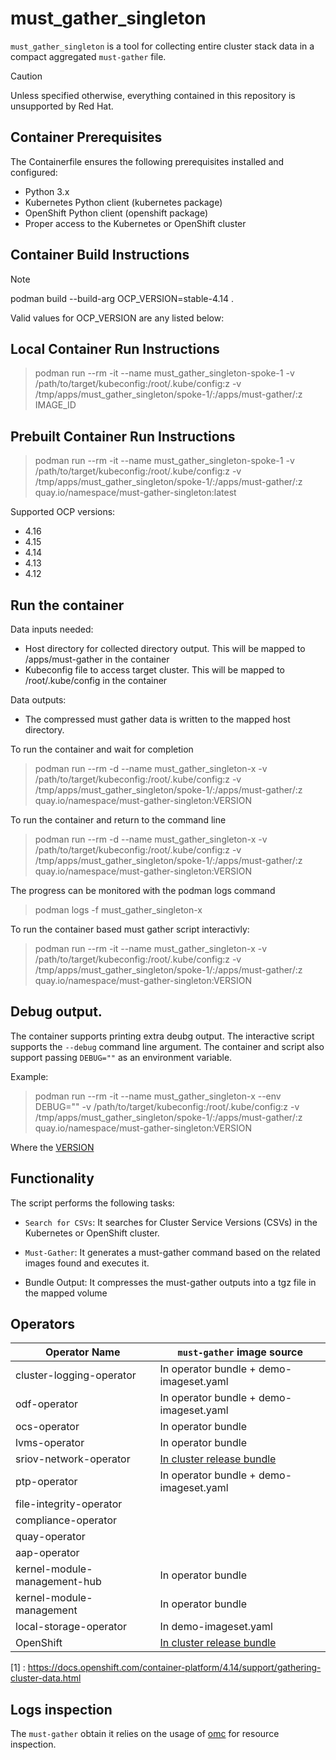 # must_gather_singleton

`must_gather_singleton` is a tool for collecting entire cluster stack data in a compact aggregated `must-gather` file.

> [!CAUTION]
> Unless specified otherwise, everything contained in this repository is unsupported by Red Hat.

## Container Prerequisites

The Containerfile ensures the following prerequisites installed and configured:

- Python 3.x
- Kubernetes Python client (kubernetes package)
- OpenShift Python client (openshift package)
- Proper access to the Kubernetes or OpenShift cluster

## Container Build Instructions

> [!NOTE]  
> podman build --build-arg OCP_VERSION=stable-4.14 .

Valid values for OCP_VERSION are any listed below:


## Local Container Run Instructions

> podman run --rm -it --name must_gather_singleton-spoke-1 -v /path/to/target/kubeconfig:/root/.kube/config:z -v /tmp/apps/must_gather_singleton/spoke-1/:/apps/must-gather/:z IMAGE_ID

## Prebuilt Container Run Instructions

> podman run --rm -it --name must_gather_singleton-spoke-1 -v /path/to/target/kubeconfig:/root/.kube/config:z -v /tmp/apps/must_gather_singleton/spoke-1/:/apps/must-gather/:z quay.io/namespace/must-gather-singleton:latest

Supported OCP versions:
- 4.16
- 4.15
- 4.14
- 4.13
- 4.12


## Run the container

Data inputs needed:

- Host directory for collected directory output. This will be mapped to /apps/must-gather in the container
- Kubeconfig file to access target cluster. This will be mapped to /root/.kube/config in the container

Data outputs:
- The compressed must gather data is written to the mapped host directory. 

To run the container and wait for completion

> podman run --rm -d --name must_gather_singleton-x -v /path/to/target/kubeconfig:/root/.kube/config:z -v /tmp/apps/must_gather_singleton/spoke-1/:/apps/must-gather/:z quay.io/namespace/must-gather-singleton:VERSION

To run the container and return to the command line

> podman run --rm -d --name must_gather_singleton-x -v /path/to/target/kubeconfig:/root/.kube/config:z -v /tmp/apps/must_gather_singleton/spoke-1/:/apps/must-gather/:z quay.io/namespace/must-gather-singleton:VERSION

The progress can be monitored with the podman logs command

> podman logs -f must_gather_singleton-x

To run the container based must gather script interactivly:

> podman run --rm -it --name must_gather_singleton-x -v /path/to/target/kubeconfig:/root/.kube/config:z -v /tmp/apps/must_gather_singleton/spoke-1/:/apps/must-gather/:z quay.io/namespace/must-gather-singleton:VERSION

## Debug output.

The container supports printing extra deubg output. The interactive script supports the `--debug` command line argument. The container and script also support passing `DEBUG=""` as an environment variable. 

Example: 

> podman run --rm -it --name must_gather_singleton-x --env DEBUG="" -v /path/to/target/kubeconfig:/root/.kube/config:z -v /tmp/apps/must_gather_singleton/spoke-1/:/apps/must-gather/:z quay.io/namespace/must-gather-singleton:VERSION

Where the [VERSION](https://github.com/midu16/must-gather-singleton/releases/) 

## Functionality
The script performs the following tasks:

- `Search for CSVs`: It searches for Cluster Service Versions (CSVs) in the Kubernetes or OpenShift cluster.

- `Must-Gather`: It generates a must-gather command based on the related images found and executes it.

- Bundle Output: It compresses the must-gather outputs into a tgz file in the mapped volume 


## Operators 

| Operator Name              | `must-gather` image source  |
|----------------------------|---------------------------|
| cluster-logging-operator   | In operator bundle + demo-imageset.yaml       |
| odf-operator               | In operator bundle + demo-imageset.yaml       |
| ocs-operator               | In operator bundle        |
| lvms-operator              | In operator bundle        |
| sriov-network-operator     | [In cluster release bundle](https://github.com/openshift/must-gather) |
| ptp-operator               | In operator bundle + demo-imageset.yaml       |
| file-integrity-operator    |
| compliance-operator        |
| quay-operator              |
| aap-operator               |
| kernel-module-management-hub |In operator bundle        |
| kernel-module-management   |  In operator bundle        |
| local-storage-operator     | In demo-imageset.yaml      |
| OpenShift                  | [In cluster release bundle](https://github.com/openshift/must-gather) |

[1] : https://docs.openshift.com/container-platform/4.14/support/gathering-cluster-data.html



## Logs inspection

The `must-gather` obtain it relies on the usage of [omc](https://github.com/gmeghnag/omc)  for resource inspection.
